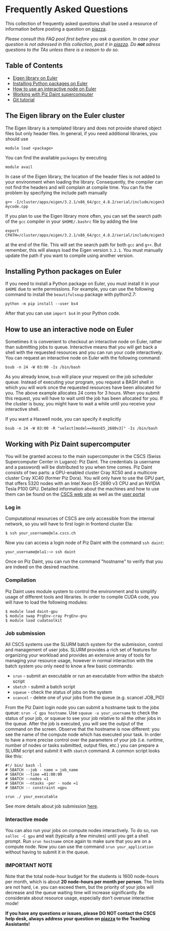 # Frequently Asked Questions
This collection of frequently asked questions shall be used a resource of information before posting a question on [piazza](https://piazza.com/class/jromqmagjbd30c).

_Please consult this FAQ pool first before you ask a question. In case your question is not adressed in this collection, post it in [piazza](https://piazza.com/class/jromqmagjbd30c). Do **not** adress questions to the TAs unless there is a reason to do so._

## Table of Contents
- [Eigen library on Euler](#the-eigen-library-on-the-euler-cluster)
- [Installing Python packages on Euler](#installing-python-packages-on-euler)
- [How to use an interactive node on Euler](#how-to-use-an-interactive-node-on-euler)
- [Working with Piz Daint supercomputer](#working-with-piz-daint-supercomputer)
- [Git tutorial](#git-tutorial)

## The Eigen library on the Euler cluster

The Eigen library is a templated library and does not provide shared object
files but only header files.  In general, if you need additional libraries, you
should use
```
module load <package>
```
You can find the available `packages` by executing
```
module avail
```

In case of the Eigen library, the location of the header files is not added to
your environment when loading the library.  Consequently, the compiler can not
find the headers and will complain at compile time.  You can fix the problem by
specifying the include path manually
```
g++ -I/cluster/apps/eigen/3.2.1/x86_64/gcc_4.8.2/serial/include/eigen3 mycode.cpp
```
If you plan to use the Eigen library more often, you can set the search path of
the `gcc` compiler in your `$HOME/.bashrc` file by adding the line
```
export CPATH=/cluster/apps/eigen/3.2.1/x86_64/gcc_4.8.2/serial/include/eigen3
```
at the end of the file.  This will set the search path for both `gcc` and
`g++`.  But remember, this will always load the Eigen version `3.2.1`.  You
must manually update the path if you want to compile using another version.


## Installing Python packages on Euler

If you need to install a Python package on Euler, you must install it in your
`$HOME` due to write permissions.  For example, you can use the following
command to install the `beautifulsoup` package with python2.7:
```
python -m pip install --user bs4
```
After that you can use `import bs4` in your Python code.


## How to use an interactive node on Euler

Sometimes it is convenient to checkout an interactive node on Euler, rather
than submitting jobs to queue.  Interactive means that you will get back a
shell with the requested resources and you can run your code interactively.
You can request an interactive node on Euler with the following command:
```
bsub -n 24 -W 03:00 -Is /bin/bash
```
As you already know, `bsub` will place your request on the job scheduler queue.
Instead of executing your program, you request a BASH shell in which you will
work once the requested resources have been allocated for you.  The above
example allocates 24 cores for 3 hours.  When you submit this request, you will
have to wait until the job has been allocated for you.  If the cluster is busy,
you might have to wait a while until you receive your interactive shell.

If you want a Haswell node, you can specify it explicitly
```
bsub -n 24 -W 03:00 -R "select[model==XeonE5_2680v3]" -Is /bin/bash
```





## Working with Piz Daint supercomputer

You will be granted access to the main supercomputer in the CSCS (Swiss Supercomputer Center in Lugano): Piz Daint. The credentials (a username and a password) will be distributed to you when time comes.
Piz Daint consists of two parts: a GPU-enabled cluster Cray XC50 and a multicore cluster Cray XC40 (former Piz Dora). You will only have to use the GPU part, that offers 5320 nodes with an Intel Xeon E5-2690 v3 CPU and an NVIDIA Tesla P100 GPU.
Detailed information about the machines and how to use them can be found on the [CSCS web site](https://www.cscs.ch/computers/dismissed/piz-daint-piz-dora/m) as well as the [user portal](https://user.cscs.ch/)

### Log in

Computational resources of CSCS are only accessible from the internal network,
so you will have to first login in frontend cluster Ela:
```
$ ssh your_username@ela.cscs.ch
```
Now you can access a login node of Piz Daint with the command `ssh daint`:
```
your_username@ela1:~> ssh daint
```
Once on Piz Daint, you can run the command "hostname" to verify that you are indeed on the desired machine.

### Compilation

Piz Daint uses module system to control the environment and to simplify usage of different tools and libraries. In order to compile CUDA code, you will have to load the following modules:
```
$ module load daint-gpu
$ module swap PrgEnv-cray PrgEnv-gnu
$ module load cudatoolkit
```

### Job submission

All CSCS systems use the SLURM batch system for the submission,
control and management of user jobs. SLURM provides a rich set of features for organizing your workload and provides an extensive array of tools for managing your resource usage, however in normal interaction with the batch system you only need to know a few basic commands:

* `srun` - submit an executable or run an executable from within the sbatch script
* `sbatch` - submit a batch script
* `squeue` - check the status of jobs on the system
* `scancel` - delete one of your jobs from the queue (e.g. scancel JOB_PID)

From the Piz Daint login node you can submit a hostname task to the jobs queue: `srun -C gpu hostname`. Use `squeue -u your_username` to check the status of your job, or squeue to see your job relative to all the other jobs in the queue. After the job is executed, you will see the output of the command on the screen. Observe that the hostname is now different: you see the name of the compute node which has executed your task. In order to have a more precise control over the parameters of your job (i.e. runtime,
number of nodes or tasks submitted, output files, etc.) you can prepare a SLURM script and submit it with `sbatch` command. A common script looks like this:
```
#!/ bin/ bash -l
# SBATCH --job - name = job_name
# SBATCH --time =01:00:00
# SBATCH --nodes =1
# SBATCH --ntasks -per - node =1
# SBATCH -- constraint =gpu

srun ./ your_executable
```
See more details about job submission [here](https://user.cscs.ch/access/running/).

### Interactive mode

You can also run your jobs on compute nodes interactively. To do so,
run `salloc -C gpu` and wait (typically a few minutes) until you get a shell prompt. Run `srun hostname` once again to make sure that you are on a compute node. Now you can use the command `srun your_application` without having to submit it in the queue.

### IMPORTANT NOTE

Note that the total node-hour budget for the students is 1600 node-hours
per month, which is about **20 node-hours per month per person**. The limits are not hard, i.e. you can exceed them, but the priority of your jobs will decrease and the queue waiting time will increase significantly. Be considerate about resource usage, especially don’t overuse interactive mode! 

**If you have any questions or issues, please DO NOT contact the CSCS help desk, always address your question on [piazza](https://piazza.com/class/jromqmagjbd30c) to the Teaching Assistants!**









